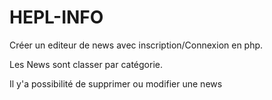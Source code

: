 # HEPL-INFO

Créer un editeur de news avec inscription/Connexion en php. 

Les News sont classer par catégorie.

Il y'a possibilité de supprimer ou modifier une news
